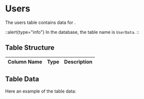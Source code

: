 # Users

The users table contains data for <!-- TODO: write description -->.

::alert{type="info"}
In the database, the table name is `UserData`.
::

## Table Structure

| Column Name | Type | Description |
| ----------- | ---- | ----------- |


## Table Data

Here an example of the table data:

```json


```
